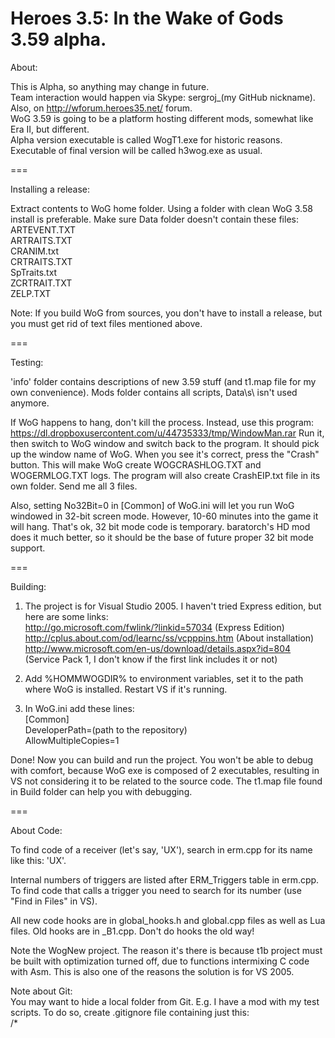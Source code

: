 Heroes 3.5: In the Wake of Gods 3.59 alpha.
===

About:

This is Alpha, so anything may change in future.  
Team interaction would happen via Skype: sergroj_(my GitHub nickname). Also, on http://wforum.heroes35.net/ forum.  
WoG 3.59 is going to be a platform hosting different mods, somewhat like Era II, but different.  
Alpha version executable is called WogT1.exe for historic reasons. Executable of final version will be called h3wog.exe as usual.

===

Installing a release:

Extract contents to WoG home folder. Using a folder with clean WoG 3.58 install is preferable. Make sure Data folder doesn't contain these files:  
ARTEVENT.TXT  
ARTRAITS.TXT  
CRANIM.txt  
CRTRAITS.TXT  
SpTraits.txt  
ZCRTRAIT.TXT  
ZELP.TXT  

Note: If you build WoG from sources, you don't have to install a release, but you must get rid of text files mentioned above.

===

Testing:

'info' folder contains descriptions of new 3.59 stuff (and t1.map file for my own convenience). Mods folder contains all scripts, Data\s\ isn't used anymore.

If WoG happens to hang, don't kill the process. Instead, use this program: https://dl.dropboxusercontent.com/u/44735333/tmp/WindowMan.rar
Run it, then switch to WoG window and switch back to the program. It should pick up the window name of WoG. When you see it's correct, press the "Crash" button. This will make WoG create WOGCRASHLOG.TXT and WOGERMLOG.TXT logs. The program will also create CrashEIP.txt file in its own folder. Send me all 3 files.

Also, setting No32Bit=0 in [Common] of WoG.ini will let you run WoG windowed in 32-bit screen mode. However, 10-60 minutes into the game it will hang. That's ok, 32 bit mode code is temporary. baratorch's HD mod does it much better, so it should be the base of future proper 32 bit mode support.

===

Building:

1) The project is for Visual Studio 2005. I haven't tried Express edition, but here are some links:  
http://go.microsoft.com/fwlink/?linkid=57034 (Express Edition)  
http://cplus.about.com/od/learnc/ss/vcpppins.htm (About installation)  
http://www.microsoft.com/en-us/download/details.aspx?id=804 (Service Pack 1, I don't know if the first link includes it or not)

2) Add %HOMMWOGDIR% to environment variables, set it to the path where WoG is installed. Restart VS if it's running.

3) In WoG.ini add these lines:  
[Common]  
DeveloperPath=(path to the repository)  
AllowMultipleCopies=1

Done! Now you can build and run the project. You won't be able to debug with comfort, because WoG exe is composed of 2 executables, resulting in VS not considering it to be related to the source code. The t1.map file found in Build folder can help you with debugging.

===

About Code:

To find code of a receiver (let's say, 'UX'), search in erm.cpp for its name like this: 'UX'.

Internal numbers of triggers are listed after ERM_Triggers table in erm.cpp. To find code that calls a trigger you need to search for its number (use "Find in Files" in VS).

All new code hooks are in global_hooks.h and global.cpp files as well as Lua files. Old hooks are in _B1.cpp. Don't do hooks the old way!

Note the WogNew project. The reason it's there is because t1b project must be built with optimization turned off, due to functions intermixing C code with Asm. This is also one of the reasons the solution is for VS 2005.

Note about Git:  
You may want to hide a local folder from Git. E.g. I have a mod with my test scripts. To do so, create .gitignore file containing just this:  
/*
